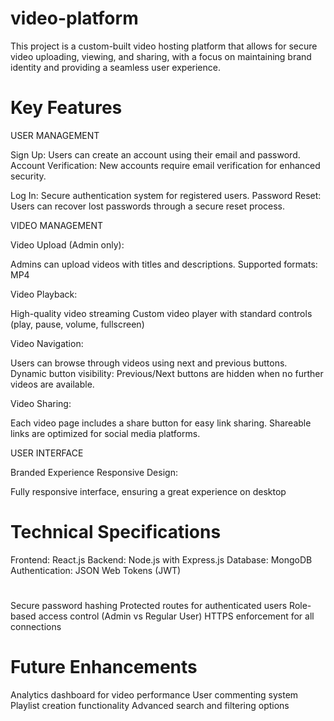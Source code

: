 # video-platform

This project is a custom-built video hosting platform that allows for secure video uploading, viewing, and sharing, with a focus on maintaining brand identity and providing a seamless user experience.
# Key Features
USER MANAGEMENT

Sign Up: Users can create an account using their email and password.
Account Verification: New accounts require email verification for enhanced security.

Log In: Secure authentication system for registered users.
Password Reset: Users can recover lost passwords through a secure reset process.

VIDEO MANAGEMENT

Video Upload (Admin only):

Admins can upload videos with titles and descriptions.
Supported formats: MP4


Video Playback:

High-quality video streaming
Custom video player with standard controls (play, pause, volume, fullscreen)


Video Navigation:

Users can browse through videos using next and previous buttons.
Dynamic button visibility: Previous/Next buttons are hidden when no further videos are available.


Video Sharing:

Each video page includes a share button for easy link sharing.
Shareable links are optimized for social media platforms.



USER INTERFACE

Branded Experience
Responsive Design:

Fully responsive interface, ensuring a great experience on desktop

# Technical Specifications

Frontend: React.js
Backend: Node.js with Express.js
Database: MongoDB
Authentication: JSON Web Tokens (JWT)

#
Secure password hashing
Protected routes for authenticated users
Role-based access control (Admin vs Regular User)
HTTPS enforcement for all connections

# Future Enhancements

Analytics dashboard for video performance
User commenting system
Playlist creation functionality
Advanced search and filtering options
